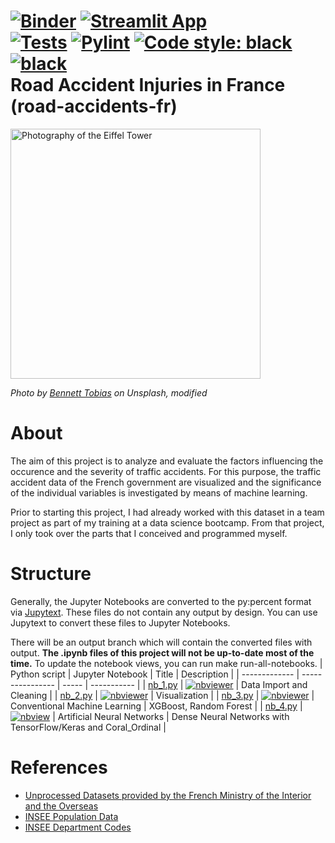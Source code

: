 [![Binder](https://mybinder.org/badge_logo.svg)](https://mybinder.org/v2/gh/Langhammer/road-accidents-fr/main)  [![Streamlit App](https://static.streamlit.io/badges/streamlit_badge_black_white.svg)](https://langhammer-road-accidents-fr-streamlit-app-xnqwbs.streamlit.app/)  
[![Tests](https://github.com/Langhammer/road-accidents-fr/actions/workflows/tests.yml/badge.svg)](https://github.com/Langhammer/road-accidents-fr/actions/workflows/tests.yml) [![Pylint](https://github.com/Langhammer/road-accidents-fr/actions/workflows/pylint.yml/badge.svg)](https://github.com/Langhammer/road-accidents-fr/actions/workflows/pylint.yml)  [![Code style: black](https://img.shields.io/badge/code%20style-black-000000.svg)](https://github.com/psf/black) [![black](https://github.com/Langhammer/road-accidents-fr/actions/workflows/black.yml/badge.svg)](https://github.com/Langhammer/road-accidents-fr/actions/workflows/black.yml)  
Road Accident Injuries in France  
(road-accidents-fr)
=================
<img src="images/eiffel_slow.gif" alt="Photography of the Eiffel Tower" width="400"/>  

*Photo by [Bennett Tobias](https://unsplash.com/fr/@bwtobias) on Unsplash, modified*

# About
The aim of this project is to analyze and evaluate the factors influencing the occurence 
and the severity of traffic accidents. For this purpose, the traffic accident data of the 
French government are visualized and the significance of the individual variables is 
investigated by means of machine learning.  

Prior to starting this project, I had already worked with this dataset in a team project 
as part of my training at a data science bootcamp. 
From that project, I only took over the parts that I conceived and programmed myself.

# Structure
Generally, the Jupyter Notebooks are converted to the py:percent format via 
[Jupytext](https://github.com/mwouts/jupytext). These files do not contain any output by design. 
You can use Jupytext to convert these files to Jupyter Notebooks. 

There will be an output branch which will contain the converted files with output. 
**The .ipynb files of this project will not be up-to-date most of the time.** 
To update the notebook views, you can run make run-all-notebooks.
| Python script | Jupyter Notebook | Title | Description |
| ------------- | ---------------- | ----- | ----------- |
| [nb_1.py](https://github.com/Langhammer/road-accidents-fr/tree/main/notebooks/nb_1.py) | [![nbviewer](https://raw.githubusercontent.com/jupyter/design/master/logos/Badges/nbviewer_badge.svg)](https://nbviewer.org/github/Langhammer/road-accidents-fr/blob/main/notebooks/VIEW_nb_1.ipynb) | Data Import and Cleaning      |
| [nb_2.py](https://github.com/Langhammer/road-accidents-fr/tree/main/notebooks/nb_2.py) | [![nbviewer](https://raw.githubusercontent.com/jupyter/design/master/logos/Badges/nbviewer_badge.svg)](https://nbviewer.org/github/Langhammer/road-accidents-fr/blob/main/notebooks/VIEW_nb_2.ipynb) | Visualization                 |
| [nb_3.py](https://github.com/Langhammer/road-accidents-fr/tree/main/notebooks/nb_3.py) | [![nbviewer](https://raw.githubusercontent.com/jupyter/design/master/logos/Badges/nbviewer_badge.svg)](https://nbviewer.org/github/Langhammer/road-accidents-fr/blob/main/notebooks/VIEW_nb_3.ipynb) | Conventional Machine Learning | XGBoost, Random Forest |
| [nb_4.py](https://github.com/Langhammer/road-accidents-fr/tree/main/notebooks/nb_4.py) | [![nbview](https://raw.githubusercontent.com/jupyter/design/master/logos/Badges/nbviewer_badge.svg)](https://nbviewer.org/github/Langhammer/road-accidents-fr/blob/main/notebooks/VIEW_nb_4.ipynb) | Artificial Neural Networks | Dense Neural Networks with TensorFlow/Keras and Coral_Ordinal |


# References
* [Unprocessed Datasets provided by the French Ministry of the Interior and the Overseas](https://www.data.gouv.fr/en/datasets/bases-de-donnees-annuelles-des-accidents-corporels-de-la-circulation-routiere-annees-de-2005-a-2021/)
* [INSEE Population Data](https://www.insee.fr/fr/statistiques/6011070?sommaire=6011075)
* [INSEE Department Codes](https://www.insee.fr/fr/information/5057840)
